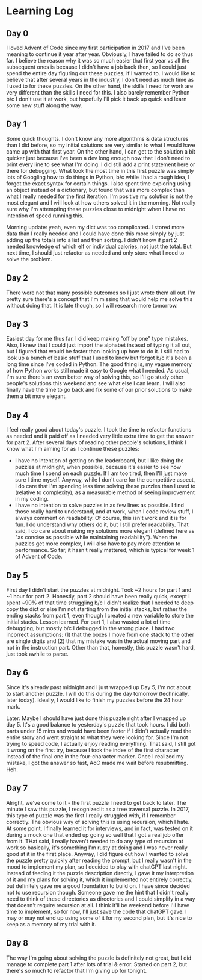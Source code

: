 # Learning Log

## Day 0

I loved Advent of Code since my first participation in 2017 and I've been meaning to continue it year after year. Obviously, I have failed to do so thus far. I believe the reason why it was so much easier that first year vs all the subsequent ones is because I didn't have a job back then, so I could just spend the entire day figuring out these puzzles, if I wanted to. I would like to believe that after several years in the industry, I don't need as much time as I used to for these puzzles. On the other hand, the skills I need for work are very different than the skills I need for this. I also barely remember Python b/c I don't use it at work, but hopefully I'll pick it back up quick and learn some new stuff along the way.

## Day 1

Some quick thoughts. I don't know any more algorithms & data structures than I did before, so my initial solutions are very similar to what I would have came up with that first year. On the other hand, I can get to the solution a bit quicker just because I've been a dev long enough now that I don't need to print every line to see what I'm doing. I did still add a print statement here or there for debugging. What took the most time in this first puzzle was simply lots of Googling how to do things in Python, b/c while I had a rough idea, I forgot the exact syntax for certain things. I also spent time exploring using an object instead of a dictionary, but found that was more complex than what I really needed for the first iteration. I'm positive my solution is not the most elegant and I will look at how others solved it in the morning. Not really sure why I'm attempting these puzzles close to midnight when I have no intention of speed running this.

Morning update: yeah, even my dict was too complicated. I stored more data than I really needed and I could have done this more simply by just adding up the totals into a list and then sorting. I didn't know if part 2 needed knowledge of which elf or individual calories, not just the total. But next time, I should just refactor as needed and only store what I need to solve the problem.

## Day 2

There were not that many possible outcomes so I just wrote them all out. I'm pretty sure there's a concept that I'm missing that would help me solve this without doing that. It is late though, so I will research more tomorrow.

## Day 3

Easiest day for me thus far. I did keep making "off by one" type mistakes. Also, I knew that I could just import the alphabet instead of typing it all out, but I figured that would be faster than looking up how to do it. I still had to look up a bunch of basic stuff that I used to know but forgot b/c it's been a long time since I've coded in Python. The good thing is, my vague memory of how Python works still made it easy to Google what I needed. As usual, I'm sure there's an even better way of solving this, so I'll go study other people's solutions this weekend and see what else I can learn. I will also finally have the time to go back and fix some of our prior solutions to make them a bit more elegant.

## Day 4

I feel really good about today's puzzle. I took the time to refactor functions as needed and it paid off as I needed very little extra time to get the answer for part 2. After several days of reading other people's solutions, I think I know what I'm aiming for as I continue these puzzles:

* I have no intention of getting on the leaderboard, but I like doing the puzzles at midnight, when possible, because it's easier to see how much time I spend on each puzzle. If I am too tired, then I'll just make sure I time myself. Anyway, while I don't care for the competitive aspect, I do care that I'm spending less time solving these puzzles than I used to (relative to complexity), as a measurable method of seeing improvement in my coding.
* I have no intention to solve puzzles in as few lines as possible. I find those really hard to understand, and at work, when I code review stuff, I always comment on readability. Of course, this isn't work and it is for fun. I do understand why others do it, but I still prefer readability. That said, I do care about making my solutions more elegant (defined here as "as concise as possible while maintaining readability"). When the puzzles get more complex, I will also have to pay more attention to performance. So far, it hasn't really mattered, which is typical for week 1 of Advent of Code.

## Day 5

First day I didn't start the puzzles at midnight. Took ~2 hours for part 1 and ~1 hour for part 2. Honestly, part 2 should have been really quick, except I spent ~90% of that time struggling b/c I didn't realize that I needed to deep copy the dict or else I'm not starting from the initial stacks, but rather the ending stacks from part 1, even though I created a new variable to store the initial stacks. Lesson learned. For part 1, I also wasted a lot of time debugging, but mostly b/c I debugged in the wrong place. I had two incorrect assumptions: (1) that the boxes I move from one stack to the other are single digits and (2) that my mistake was in the actual moving part and not in the instruction part. Other than that, honestly, this puzzle wasn't hard, just took awhile to parse.

## Day 6

Since it's already past midnight and I just wrapped up Day 5, I'm not about to start another puzzle. I will do this during the day tomorrow (technically, later today). Ideally, I would like to finish my puzzles before the 24 hour mark.

Later: Maybe I should have just done this puzzle right after I wrapped up day 5. It's a good balance to yesterday's puzzle that took hours. I did both parts under 15 mins and would have been faster if I didn't actually read the entire story and went straight to what they were looking for. Since I'm not trying to speed code, I actually enjoy reading everything. That said, I still got it wrong on the first try, because I took the index of the first character instead of the final one in the four-character marker. Once I realized my mistake, I got the answer so fast, AoC made me wait before resubmitting. Heh.

## Day 7

Alright, we've come to it - the first puzzle I need to get back to later. The minute I saw this puzzle, I recognized it as a tree traversal puzzle. In 2017, this type of puzzle was the first I really struggled with, if I remember correctly. The obvious way of solving this is using recursion, which I hate. At some point, I finally learned it for interviews, and in fact, was tested on it during a mock one that ended up going so well that I got a real job offer from it. THat said, I really haven't needed to do any type of recursion at work so basically, it's something I'm rusty at doing and I was never really good at it in the first place. Anyway, I did figure out how I wanted to solve the puzzle pretty quickly after reading the prompt, but I really wasn't in the mood to implement my plan, so I decided to play with chatGPT last night. Instead of feeding it the puzzle description directly, I gave it my interpretion of it and my plans for solving it, which it implemented not entirely correctly, but definitely gave me a good foundation to build on. I have since decided not to use recursion though. Someone gave me the hint that I didn't really need to think of these directories as directories and I could simplify in a way that doesn't require recursion at all. I think it'll be weekend before I'll have time to implement, so for now, I'll just save the code that chatGPT gave. I may or may not end up using some of it for my second plan, but it's nice to keep as a memory of my trial with it.

## Day 8

The way I'm going about solving the puzzle is definitely not great, but I did manage to complete part 1 after lots of trial & error. Started on part 2, but there's so much to refactor that I'm giving up for tonight.
